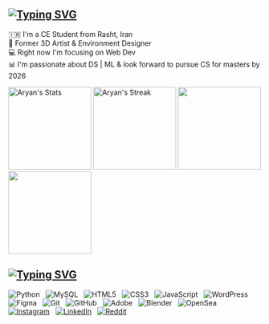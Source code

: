 <!--
[![header](./landscape.png)]()
-->
[![Typing SVG](https://readme-typing-svg.demolab.com?font=Fira+Code&size=30&duration=4000&pause=5000&color=1383F7&width=435&lines=Hi!+Aryan+here+%F0%9F%91%8B%F0%9F%8F%BC)](https://git.io/typing-svg)<br>
--
🇮🇷 I'm a CE Student from Rasht, Iran<br>🎨 Former 3D Artist & Environment Designer<br>💻 Right now I'm focusing on Web Dev<br>📊 I'm passionate about DS | ML & look forward to pursue CS for masters by 2026
<div align="start">
  <p>
    <img src="https://github-readme-stats.vercel.app/api?username=aryanshygun&theme=tokyonight&show_icons=true&hide_border=true&count_private=true&rank_icon=github&card_width=420px&border_radius=0px&hide_title=true" alt="Aryan's Stats" height="165">
    <img src="https://github-readme-streak-stats.herokuapp.com/?user=aryanshygun&theme=tokyonight&hide_border=true&card_width=455px&border_radius=0px" alt="Aryan's Streak" height="165">
    <img height=165 src="https://github-readme-activity-graph.vercel.app/graph?username=aryanshygun&border_radius=0&custom_title=activity%20graph&hide_title=true&bg_color=1a1b27&color=81A1C1&line=bf91f3&point=38bdae&area_color=38bdae&title_color=38bdae&area=true&hide_border=true&border_radius=0px"/>
    <img height=165 src="https://github-readme-stats.vercel.app/api/top-langs/?username=aryanshygun&theme=tokyonight&show_icons=true&hide_border=true&count_private=true&layout=compact&card_width=265px&border_radius=0px&hide_title=true">
  </p>
</div>

<!--
<p align="center">
  <a href="https://git.io/streak-stats">
    <img height=250 width=200 src="https://github-readme-activity-graph.vercel.app/graph?username=aryanshygun&border_radius=0&custom_title=activity%20graph&hide_title=true&bg_color=1a1b27&color=81A1C1&line=bf91f3&point=38bdae&area_color=38bdae&title_color=38bdae&area=true"/>
  </a> 
</p>
-->

[![Typing SVG](https://readme-typing-svg.demolab.com?font=Fira+Code&size=30&duration=4000&pause=5000&color=1383F7&width=435&lines=Tech+Stack+%26+Socials%3A)](https://git.io/typing-svg)
--

<div align="start">
    <img alt="Python" src="https://img.shields.io/badge/python-3670A0?style=for-the-badge&logo=python&logoColor=ffdd54">
    &nbsp;
    <img alt="MySQL" src="https://img.shields.io/badge/mysql-4479A1.svg?style=for-the-badge&logo=mysql&logoColor=white">
    &nbsp;
    <img alt="HTML5" src="https://img.shields.io/badge/html5-%23E34F26.svg?style=for-the-badge&logo=html5&logoColor=white">
    &nbsp;
    <img alt="CSS3" src="https://img.shields.io/badge/css3-%231572B6.svg?style=for-the-badge&logo=css3&logoColor=white">
    &nbsp;
    <img alt="JavaScript" src="https://img.shields.io/badge/javascript-%23323330.svg?style=for-the-badge&logo=javascript&logoColor=%23F7DF1E">
    &nbsp;
    <img alt="WordPress" src="https://img.shields.io/badge/WordPress-%23117AC9.svg?style=for-the-badge&logo=WordPress&logoColor=white">
    &nbsp;
    <img alt="Figma" src="https://img.shields.io/badge/figma-%23F24E1E.svg?style=for-the-badge&logo=figma&logoColor=white">
    &nbsp;
    <img alt="Git" src="https://img.shields.io/badge/git-%23F05033.svg?style=for-the-badge&logo=git&logoColor=white">
    &nbsp;
    <img alt="GitHub" src="https://img.shields.io/badge/github-%23121011.svg?style=for-the-badge&logo=github&logoColor=white">
    &nbsp;
    <img alt="Adobe" src="https://img.shields.io/badge/adobe-%23FF0000.svg?style=for-the-badge&logo=adobe&logoColor=white">
    &nbsp;
    <img alt="Blender" src="https://img.shields.io/badge/blender-%23F5792A.svg?style=for-the-badge&logo=blender&logoColor=white">
    &nbsp;
    <img alt="OpenSea" src="https://img.shields.io/badge/OpenSea-%232081E2.svg?style=for-the-badge&logo=opensea&logoColor=white">
    &nbsp;
    <a href="https://instagram.com/ryxnole">
        <img alt="Instagram" src="https://img.shields.io/badge/Instagram-%23E4405F.svg?style=for-the-badge&logo=Instagram&logoColor=white"></a>
    &nbsp;
    <a href="https://linkedin.com/in/amirshygun">
        <img alt="LinkedIn" src="https://img.shields.io/badge/LinkedIn-%230077B5.svg?style=for-the-badge&logo=linkedin&logoColor=white"></a>
    &nbsp;
    <a href="https://reddit.com/user/Ryxnole">
        <img alt="Reddit" src="https://img.shields.io/badge/Reddit-%23FF4500.svg?style=for-the-badge&logo=Reddit&logoColor=white"></a>
</div>


<!-- Proudly created with GPRM ( https://gprm.itsvg.in ) -->
<!--
<div align="center">
  <a href="https://github.com/aryanshygun/WebLab">
    <img align="center" src="https://github-readme-stats.vercel.app/api/pin/?username=aryanshygun&repo=WebLab&theme=tokyonight&hide_border=true" />
  </a>
  <a href="https://github.com/aryanshygun/MFT-WebDesign">
    <img align="center" src="https://github-readme-stats.vercel.app/api/pin/?username=aryanshygun&repo=MFT-WebDesign&theme=tokyonight&hide_border=true" />
  </a>
</div>

-->
